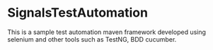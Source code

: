 # SignalsTestAutomation
This is a sample test automation maven framework developed using selenium and other tools such as TestNG, BDD cucumber.
